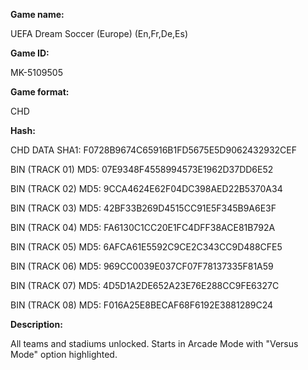 **Game name:**

UEFA Dream Soccer (Europe) (En,Fr,De,Es)

**Game ID:**

MK-5109505

**Game format:**

CHD

**Hash:**

CHD DATA SHA1: F0728B9674C65916B1FD5675E5D9062432932CEF

BIN (TRACK 01) MD5: 07E9348F4558994573E1962D37DD6E52

BIN (TRACK 02) MD5: 9CCA4624E62F04DC398AED22B5370A34

BIN (TRACK 03) MD5: 42BF33B269D4515CC91E5F345B9A6E3F

BIN (TRACK 04) MD5: FA6130C1CC20E1FC4DFF38ACE81B792A

BIN (TRACK 05) MD5: 6AFCA61E5592C9CE2C343CC9D488CFE5

BIN (TRACK 06) MD5: 969CC0039E037CF07F78137335F81A59

BIN (TRACK 07) MD5: 4D5D1A2DE652A23E76E288CC9FE6327C

BIN (TRACK 08) MD5: F016A25E8BECAF68F6192E3881289C24

**Description:**

All teams and stadiums unlocked. Starts in Arcade Mode with "Versus Mode" option highlighted.